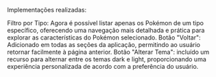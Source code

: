 Implementações realizadas:

Filtro por Tipo: Agora é possível listar apenas os Pokémon de um tipo específico, oferecendo uma navegação mais detalhada e prática para explorar as características do Pokémon selecionado.
Botão "Voltar": Adicionado em todas as seções da aplicação, permitindo ao usuário retornar facilmente à página anterior.
Botão "Alterar Tema": incluído um recurso para alternar entre os temas dark e light, proporcionando uma experiência personalizada de acordo com a preferência do usuário.
